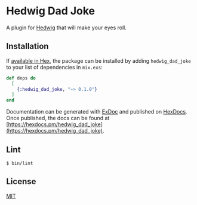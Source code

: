 # Hedwig Dad Joke

A plugin for [Hedwig](https://github.com/hedwig-im) that will make your eyes roll.

## Installation

If [available in Hex](https://hex.pm/docs/publish), the package can be installed
by adding `hedwig_dad_joke` to your list of dependencies in `mix.exs`:

```elixir
def deps do
  [
    {:hedwig_dad_joke, "~> 0.1.0"}
  ]
end
```

Documentation can be generated with [ExDoc](https://github.com/elixir-lang/ex_doc)
and published on [HexDocs](https://hexdocs.pm). Once published, the docs can
be found at [https://hexdocs.pm/hedwig_dad_joke](https://hexdocs.pm/hedwig_dad_joke).


## Lint
```
$ bin/lint

```

## License
[MIT](https://github.com/maxbeizer/hedwig_dad_joke/blob/master/LICENSE)
